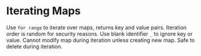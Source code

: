 # Iterating Maps

Use `for range` to iterate over maps, returns key and value pairs. Iteration order is random for security reasons. Use blank identifier `_` to ignore key or value. Cannot modify map during iteration unless creating new map. Safe to delete during iteration.